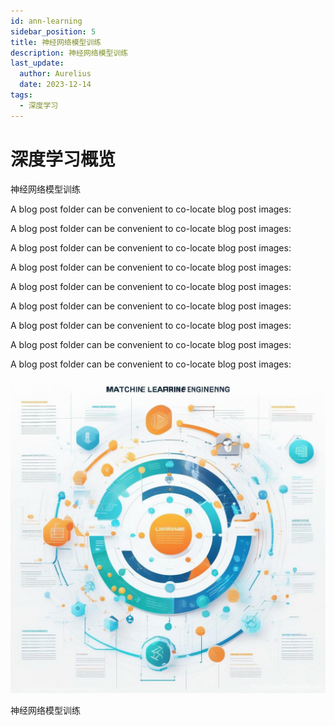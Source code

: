 ```yaml
---
id: ann-learning
sidebar_position: 5
title: 神经网络模型训练
description: 神经网络模型训练
last_update:
  author: Aurelius
  date: 2023-12-14
tags:
  - 深度学习
---
```


# 深度学习概览

神经网络模型训练

A blog post folder can be convenient to co-locate blog post images:

A blog post folder can be convenient to co-locate blog post images:

A blog post folder can be convenient to co-locate blog post images:

A blog post folder can be convenient to co-locate blog post images:

A blog post folder can be convenient to co-locate blog post images:

A blog post folder can be convenient to co-locate blog post images:

A blog post folder can be convenient to co-locate blog post images:

A blog post folder can be convenient to co-locate blog post images:

A blog post folder can be convenient to co-locate blog post images:

![](./assets/4/banner.png)<p class="caption">神经网络模型训练</p>
